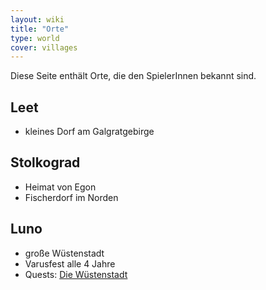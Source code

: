 ```yaml
---
layout: wiki
title: "Orte"
type: world
cover: villages
---
```

Diese Seite enthält Orte, die den SpielerInnen bekannt sind.

## Leet
- kleines Dorf am Galgratgebirge

## Stolkograd
- Heimat von Egon
- Fischerdorf im Norden

## Luno
- große Wüstenstadt
- Varusfest alle 4 Jahre
- Quests: [Die Wüstenstadt](../wuestenstadt)